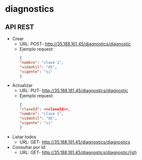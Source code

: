# diagnostics

## API REST

- Crear
  - URL: POST- http://35.188.161.45/diagnostics/diagnostic
  - Ejemplo request:
    ```json
    {
    "nombre": "clase 1",
    "vidaUtil": "d5",
    "vigente": "si"
    }
- Actualizar
  - URL: PUT- http://35.188.161.45/diagnostics/diagnostic
  - Ejemplo request:
    ```json
    {
    "claseId": <<claseId>>,
    "nombre": "clase 1",
    "vidaUtil": "d5",
    "vigente": "si"
    }
- Listar todos
  - URL: GET- http://35.188.161.45/diagnostics/diagnostics
- Consultar por Id:
  - URL: GET- http://35.188.161.45/diagnostics/diagnostic/{id}